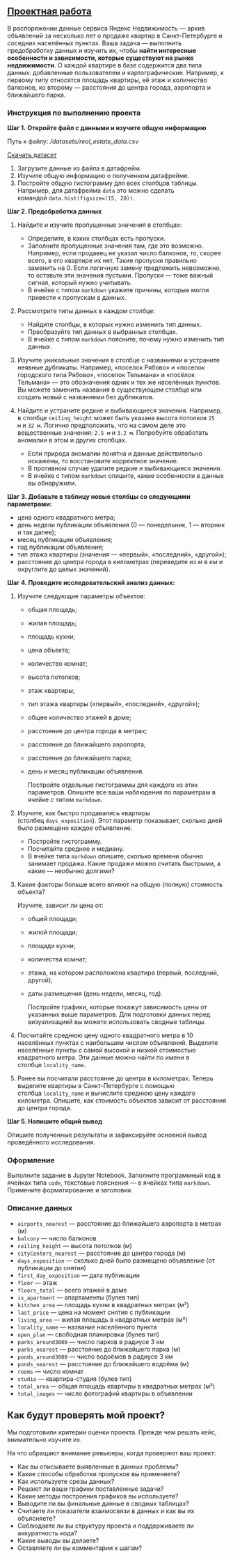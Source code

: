 ## [Проектная работа](https://practicum.yandex.ru/learn/data-scientist/courses/f670adbe-d0c4-4571-a357-68083e410961/sprints/43477/topics/4b2e3a39-46af-4472-82b6-f93bd95f42c6/lessons/d83ccfb7-2536-4a1f-b3bd-c84b51cb1ccb/)

В распоряжении данные сервиса Яндекс Недвижимость — архив объявлений за несколько лет о продаже квартир в Санкт-Петербурге и соседних населённых пунктах.
Ваша задача — выполнить предобработку данных и изучить их, чтобы **найти интересные особенности и зависимости, которые существуют на рынке недвижимости**.
О каждой квартире в базе содержится два типа данных: добавленные пользователем и картографические. Например, к первому типу относятся площадь квартиры, её этаж и количество балконов, ко второму — расстояния до центра города, аэропорта и ближайшего парка.

### Инструкция по выполнению проекта

**Шаг 1.** **Откройте файл с данными и изучите общую информацию**

Путь к файлу: _/datasets/real_estate_data.csv_

[Скачать датасет](https://code.s3.yandex.net/datasets/real_estate_data.csv)

1.  Загрузите данные из файла в датафрейм.
2.  Изучите общую информацию о полученном датафрейме.
3.  Постройте общую гистограмму для всех столбцов таблицы. Например, для датафрейма `data` это можно сделать командой `data.hist(figsize=(15, 20))`.

**Шаг 2. Предобработка данных**

1.  Найдите и изучите пропущенные значения в столбцах:
    -   Определите, в каких столбцах есть пропуски.
    -   Заполните пропущенные значения там, где это возможно. Например, если продавец не указал число балконов, то, скорее всего, в его квартире их нет. Такие пропуски правильно заменить на 0. Если логичную замену предложить невозможно, то оставьте эти значения пустыми. Пропуски — тоже важный сигнал, который нужно учитывать.
    -   В ячейке с типом `markdown` укажите причины, которые могли привести к пропускам в данных.
2.  Рассмотрите типы данных в каждом столбце:
    -   Найдите столбцы, в которых нужно изменить тип данных.
    -   Преобразуйте тип данных в выбранных столбцах.
    -   В ячейке с типом `markdown` поясните, почему нужно изменить тип данных.
3.  Изучите уникальные значения в столбце с названиями и устраните неявные дубликаты. Например, «поселок Рябово» и «поселок городского типа Рябово», «поселок Тельмана» и «посёлок Тельмана» — это обозначения одних и тех же населённых пунктов. Вы можете заменить названия в существующем столбце или создать новый с названиями без дубликатов.
    
4.  Найдите и устраните редкие и выбивающиеся значения. Например, в столбце `ceiling_height` может быть указана высота потолков `25 м` и `32 м`. Логично предположить, что на самом деле это вещественные значения: `2.5 м` и `3.2 м`. Попробуйте обработать аномалии в этом и других столбцах.
    
    -   Если природа аномалии понятна и данные действительно искажены, то восстановите корректное значение.
    -   В противном случае удалите редкие и выбивающиеся значения.
    -   В ячейке с типом `markdown` опишите, какие особенности в данных вы обнаружили.
    

**Шаг 3. Добавьте в таблицу новые столбцы со следующими параметрами:**

-   цена одного квадратного метра;
-   день недели публикации объявления (0 — понедельник, 1 — вторник и так далее);
-   месяц публикации объявления;
-   год публикации объявления;
-   тип этажа квартиры (значения — «‎первый», «последний», «другой»);
-   расстояние до центра города в километрах (переведите из _м_ в _км_ и округлите до целых значений).

**Шаг 4. Проведите исследовательский анализ данных:**

1.  Изучите следующие параметры объектов:
    -   общая площадь;
    -   жилая площадь;
    -   площадь кухни;
    -   цена объекта;
    -   количество комнат;
    -   высота потолков;
    -   этаж квартиры;
    -   тип этажа квартиры («первый», «последний», «другой»);
    -   общее количество этажей в доме;
    -   расстояние до центра города в метрах;
    -   расстояние до ближайшего аэропорта;
    -   расстояние до ближайшего парка;
    -   день и месяц публикации объявления.
        
        Постройте отдельные гистограммы для каждого из этих параметров. Опишите все ваши наблюдения по параметрам в ячейке с типом `markdown`.
        
2.  Изучите, как быстро продавались квартиры (столбец `days_exposition`). Этот параметр показывает, сколько дней было размещено каждое объявление.
    
    -   Постройте гистограмму.
    -   Посчитайте среднее и медиану.
    -   В ячейке типа `markdown` опишите, сколько времени обычно занимает продажа. Какие продажи можно считать быстрыми, а какие — необычно долгими?
    
3.  Какие факторы больше всего влияют на общую (полную) стоимость объекта?
    
    Изучите, зависит ли цена от:
    
    -   общей площади;
    -   жилой площади;
    -   площади кухни;
    -   количества комнат;
    -   этажа, на котором расположена квартира (первый, последний, другой);
    -   даты размещения (день недели, месяц, год).
        
        Постройте графики, которые покажут зависимость цены от указанных выше параметров. Для подготовки данных перед визуализацией вы можете использовать сводные таблицы.
        
4.  Посчитайте среднюю цену одного квадратного метра в 10 населённых пунктах с наибольшим числом объявлений. Выделите населённые пункты с самой высокой и низкой стоимостью квадратного метра. Эти данные можно найти по имени в столбце `locality_name`.
    
5.  Ранее вы посчитали расстояние до центра в километрах. Теперь выделите квартиры в Санкт-Петербурге с помощью столбца `locality_name` и вычислите среднюю цену каждого километра. Опишите, как стоимость объектов зависит от расстояния до центра города.
    

**Шаг 5. Напишите общий вывод**

Опишите полученные результаты и зафиксируйте основной вывод проведённого исследования.

### **Оформление**

Выполните задание в Jupyter Notebook. Заполните программный код в ячейках типа `code`, текстовые пояснения — в ячейках типа `markdown`. Примените форматирование и заголовки.

### Описание данных

-   `airports_nearest` — расстояние до ближайшего аэропорта в метрах (м)
-   `balcony` — число балконов
-   `ceiling_height` — высота потолков (м)
-   `cityCenters_nearest` — расстояние до центра города (м)
-   `days_exposition` — сколько дней было размещено объявление (от публикации до снятия)
-   `first_day_exposition` — дата публикации
-   `floor` — этаж
-   `floors_total` — всего этажей в доме
-   `is_apartment` — апартаменты (булев тип)
-   `kitchen_area` — площадь кухни в квадратных метрах (м²)
-   `last_price` — цена на момент снятия с публикации
-   `living_area` — жилая площадь в квадратных метрах (м²)
-   `locality_name` — название населённого пункта
-   `open_plan` — свободная планировка (булев тип)
-   `parks_around3000` — число парков в радиусе 3 км
-   `parks_nearest` — расстояние до ближайшего парка (м)
-   `ponds_around3000` — число водоёмов в радиусе 3 км
-   `ponds_nearest` — расстояние до ближайшего водоёма (м)
-   `rooms` — число комнат
-   `studio` — квартира-студия (булев тип)
-   `total_area` — общая площадь квартиры в квадратных метрах (м²)
-   `total_images` — число фотографий квартиры в объявлении

## **Как будут проверять мой проект?**

Мы подготовили критерии оценки проекта. Прежде чем решать кейс, внимательно изучите их.

На что обращают внимание ревьюеры, когда проверяют ваш проект:

-   Как вы описываете выявленные в данных проблемы?
-   Какие способы обработки пропусков вы применяете?
-   Как используете срезы данных?
-   Решают ли ваши графики поставленные задачи?
-   Какие методы построения графиков вы используете?
-   Выводите ли вы финальные данные в сводных таблицах?
-   Считаете ли показатели взаимосвязи в данных и как вы их объясняете?
-   Соблюдаете ли вы структуру проекта и поддерживаете ли аккуратность кода?
-   Какие выводы вы делаете?
-   Оставляете ли вы комментарии к шагам?


